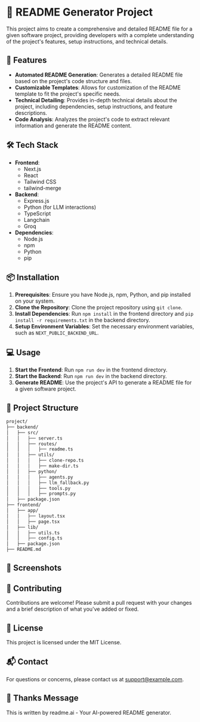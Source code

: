 # 🧠 README Generator Project
This project aims to create a comprehensive and detailed README file for a given software project, providing developers with a complete understanding of the project's features, setup instructions, and technical details.

## 🚀 Features
- **Automated README Generation**: Generates a detailed README file based on the project's code structure and files.
- **Customizable Templates**: Allows for customization of the README template to fit the project's specific needs.
- **Technical Detailing**: Provides in-depth technical details about the project, including dependencies, setup instructions, and feature descriptions.
- **Code Analysis**: Analyzes the project's code to extract relevant information and generate the README content.

## 🛠️ Tech Stack
- **Frontend**:
  - Next.js
  - React
  - Tailwind CSS
  - tailwind-merge
- **Backend**:
  - Express.js
  - Python (for LLM interactions)
  - TypeScript
  - Langchain
  - Groq
- **Dependencies**:
  - Node.js
  - npm
  - Python
  - pip

## 📦 Installation
1. **Prerequisites**: Ensure you have Node.js, npm, Python, and pip installed on your system.
2. **Clone the Repository**: Clone the project repository using `git clone`.
3. **Install Dependencies**: Run `npm install` in the frontend directory and `pip install -r requirements.txt` in the backend directory.
4. **Setup Environment Variables**: Set the necessary environment variables, such as `NEXT_PUBLIC_BACKEND_URL`.

## 💻 Usage
1. **Start the Frontend**: Run `npm run dev` in the frontend directory.
2. **Start the Backend**: Run `npm run dev` in the backend directory.
3. **Generate README**: Use the project's API to generate a README file for a given software project.

## 📂 Project Structure
```markdown
project/
├── backend/
│   ├── src/
│   │   ├── server.ts
│   │   ├── routes/
│   │   │   ├── readme.ts
│   │   ├── utils/
│   │   │   ├── clone-repo.ts
│   │   │   ├── make-dir.ts
│   │   ├── python/
│   │   │   ├── agents.py
│   │   │   ├── llm_fallback.py
│   │   │   ├── tools.py
│   │   │   ├── prompts.py
│   ├── package.json
├── frontend/
│   ├── app/
│   │   ├── layout.tsx
│   │   ├── page.tsx
│   ├── lib/
│   │   ├── utils.ts
│   │   ├── config.ts
│   ├── package.json
├── README.md
```

## 📸 Screenshots


## 🤝 Contributing
Contributions are welcome! Please submit a pull request with your changes and a brief description of what you've added or fixed.

## 📝 License
This project is licensed under the MIT License.

## 📬 Contact
For questions or concerns, please contact us at [support@example.com](mailto:support@example.com).

## 💖 Thanks Message
This is written by readme.ai - Your AI-powered README generator.
